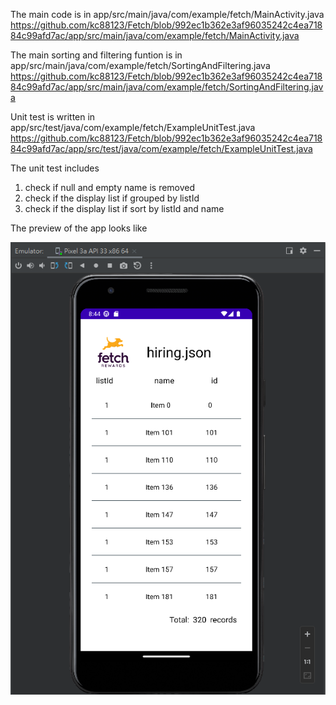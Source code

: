 The main code is in app/src/main/java/com/example/fetch/MainActivity.java
https://github.com/kc88123/Fetch/blob/992ec1b362e3af96035242c4ea71884c99afd7ac/app/src/main/java/com/example/fetch/MainActivity.java

The main sorting and filtering funtion is in app/src/main/java/com/example/fetch/SortingAndFiltering.java
https://github.com/kc88123/Fetch/blob/992ec1b362e3af96035242c4ea71884c99afd7ac/app/src/main/java/com/example/fetch/SortingAndFiltering.java

Unit test is written in app/src/test/java/com/example/fetch/ExampleUnitTest.java
https://github.com/kc88123/Fetch/blob/992ec1b362e3af96035242c4ea71884c99afd7ac/app/src/test/java/com/example/fetch/ExampleUnitTest.java

The unit test includes 
1. check if null and empty name is removed
2. check if the display list if grouped by listId
3. check if the display list if sort by listId and name



The preview of the app looks like

![alt text](https://github.com/kc88123/Fetch/blob/031d81a27abefe9add26142a74d4f361e55c5229/preview_of_app.png)

